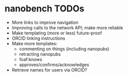 nanobench TODOs
===============

- More links to improve navigation
- Improving calls to the network API; make more reliable
- Make templating (more or less) future-proof
- ORCID linking instructions
- Make more templates:
  - commenting on things (including nanopubs)
  - retracting nanopubs
  - foaf:knows
  - approves/confirms/acknowledges
- Retrieve names for users via ORCID?

